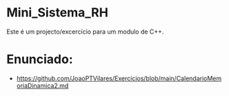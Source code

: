 # Mini_Sistema_RH
Este é um projecto/excercício para um modulo de C++.


# Enunciado:
- https://github.com/JoaoPTVilares/Exercicios/blob/main/CalendarioMemoriaDinamica2.md